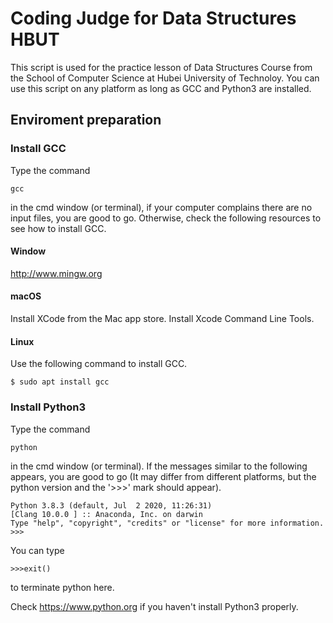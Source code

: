 # Coding Judge for Data Structures HBUT

This script is used for the practice lesson of Data Structures Course from the School of Computer Science at Hubei University of Technoloy.
You can use this script on any platform as long as GCC and Python3 are installed.

## Enviroment preparation

### Install GCC

Type the command
```
gcc
```
in the cmd window (or terminal), if your computer complains there are no input files, you are good to go.
Otherwise, check the following resources to see how to install GCC.

#### Window
http://www.mingw.org

#### macOS
Install XCode from the Mac app store.
Install Xcode Command Line Tools.

#### Linux
Use the following command to install GCC.
```
$ sudo apt install gcc
```

### Install Python3

Type the command
```
python
```
in the cmd window (or terminal).
If the messages similar to the following appears, you are good to go (It may differ from different platforms, but the python version and the '>>>' mark should appear).
```
Python 3.8.3 (default, Jul  2 2020, 11:26:31) 
[Clang 10.0.0 ] :: Anaconda, Inc. on darwin
Type "help", "copyright", "credits" or "license" for more information.
>>> 
```
You can type
```
>>>exit()
```
to terminate python here.

Check https://www.python.org if you haven't install Python3 properly.
